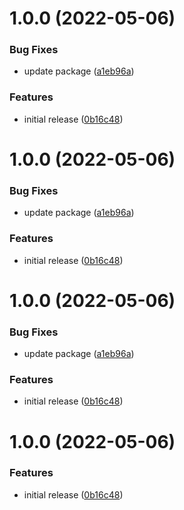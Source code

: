 # 1.0.0 (2022-05-06)


### Bug Fixes

* update package ([a1eb96a](https://github.com/trieloff/test-app/commit/a1eb96ab6121d8e01c1bc534d60efba454c868d2))


### Features

* initial release ([0b16c48](https://github.com/trieloff/test-app/commit/0b16c489746918d58b205e185c884c9845b1948d))

# 1.0.0 (2022-05-06)


### Bug Fixes

* update package ([a1eb96a](https://github.com/trieloff/test-app/commit/a1eb96ab6121d8e01c1bc534d60efba454c868d2))


### Features

* initial release ([0b16c48](https://github.com/trieloff/test-app/commit/0b16c489746918d58b205e185c884c9845b1948d))

# 1.0.0 (2022-05-06)


### Bug Fixes

* update package ([a1eb96a](https://github.com/trieloff/test-app/commit/a1eb96ab6121d8e01c1bc534d60efba454c868d2))


### Features

* initial release ([0b16c48](https://github.com/trieloff/test-app/commit/0b16c489746918d58b205e185c884c9845b1948d))

# 1.0.0 (2022-05-06)


### Features

* initial release ([0b16c48](https://github.com/trieloff/test-app/commit/0b16c489746918d58b205e185c884c9845b1948d))

